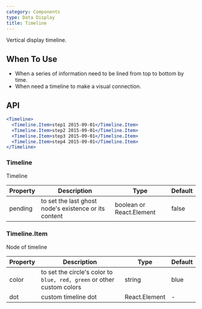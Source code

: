 ```yaml
---
category: Components
type: Data Display
title: Timeline
---
```


Vertical display timeline.

## When To Use

- When a series of information need to be lined from top to bottom by time.
- When need a timeline to make a visual connection.

## API

```jsx
<Timeline>
  <Timeline.Item>step1 2015-09-01</Timeline.Item>
  <Timeline.Item>step2 2015-09-01</Timeline.Item>
  <Timeline.Item>step3 2015-09-01</Timeline.Item>
  <Timeline.Item>step4 2015-09-01</Timeline.Item>
</Timeline>
```

### Timeline

Timeline

| Property      | Description                                     | Type       | Default |
|----------|----------------------------------------|------------|-------|
| pending  | to set the last ghost node's existence or its content | boolean or React.Element | false  |

### Timeline.Item

Node of timeline

| Property      | Description                                     | Type       | Default |
|----------|------------------------------------------|------------|-------|
| color   | to set the circle's color to `blue, red, green` or other custom colors | string | blue  |
| dot   | custom timeline dot | React.Element | -  |
